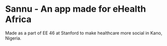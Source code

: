 # Sannu - An app made for eHealth Africa
Made as a part of EE 46 at Stanford to make healthcare more social in Kano, Nigeria. 
